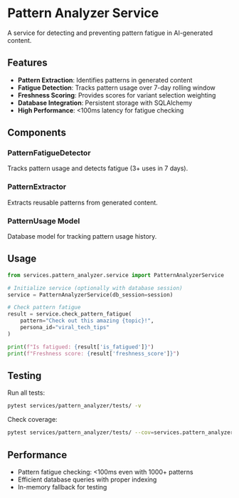 # Pattern Analyzer Service

A service for detecting and preventing pattern fatigue in AI-generated content.

## Features

- **Pattern Extraction**: Identifies patterns in generated content
- **Fatigue Detection**: Tracks pattern usage over 7-day rolling window
- **Freshness Scoring**: Provides scores for variant selection weighting
- **Database Integration**: Persistent storage with SQLAlchemy
- **High Performance**: <100ms latency for fatigue checking

## Components

### PatternFatigueDetector
Tracks pattern usage and detects fatigue (3+ uses in 7 days).

### PatternExtractor
Extracts reusable patterns from generated content.

### PatternUsage Model
Database model for tracking pattern usage history.

## Usage

```python
from services.pattern_analyzer.service import PatternAnalyzerService

# Initialize service (optionally with database session)
service = PatternAnalyzerService(db_session=session)

# Check pattern fatigue
result = service.check_pattern_fatigue(
    pattern="Check out this amazing {topic}!",
    persona_id="viral_tech_tips"
)

print(f"Is fatigued: {result['is_fatigued']}")
print(f"Freshness score: {result['freshness_score']}")
```

## Testing

Run all tests:
```bash
pytest services/pattern_analyzer/tests/ -v
```

Check coverage:
```bash
pytest services/pattern_analyzer/tests/ --cov=services.pattern_analyzer
```

## Performance

- Pattern fatigue checking: <100ms even with 1000+ patterns
- Efficient database queries with proper indexing
- In-memory fallback for testing